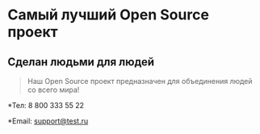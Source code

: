 # Самый лучший Open Source проект

## Сделан людьми для людей

> Наш Open Source проект предназначен для объединения людей со всего мира!

*Тел: 8 800 333 55 22

*Email: support@test.ru